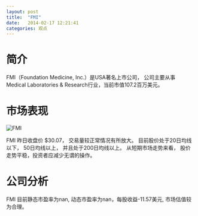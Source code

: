 ```yaml
---
layout: post
title:  "FMI"
date:   2014-02-17 12:21:41
categories: 观点
---
```


# 简介
FMI（Foundation Medicine, Inc.）是USA著名上市公司，
公司主要从事Medical Laboratories & Research行业，当前市值107.2百万美元。

# 市场表现

![FMI](http://finviz.com/chart.ashx?t=FMI&ty=c&ta=1&p=d&s=l)

FMI 昨日收盘价 $30.07，
交易量较正常情况有所放大。
目前股价处于20日均线以下，
50日均线以上，
并且处于200日均线以上。
从短期市场走势来看，
股价走势平稳，投资者应减少无谓的操作。

# 公司分析
FMI 目前静态市盈率为nan, 动态市盈率为nan，每股收益-11.57美元,
市场估值较为合理。

